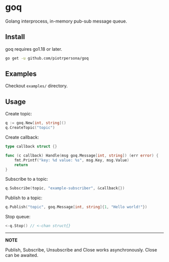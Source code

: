 # goq

Golang interprocess, in-memory pub-sub message queue.

## Install

goq requires go1.18 or later.

```bash
go get -u github.com/piotrpersona/goq
```

## Examples

Checkout `examples/` directory.

## Usage

Create topic:
```go
q := goq.New[int, string]()
q.CreateTopic("topic")
```

Create callback:
```go
type callback struct {}

func (c callback) Handle(msg goq.Message[int, string]) (err error) {
    fmt.Printf("key: %d value: %s", msg.Key, msg.Value)
    return
}
```

Subscribe to a topic:
```go
q.Subscribe(topic, "example-subscriber", &callback{})
```

Publish to a topic:
```go
q.Publish("topic", goq.Message[int, string]{1, "Hello world!"})
```

Stop queue:
```go
<-q.Stop() // <-chan struct{}
```
---
**NOTE**

Publish, Subscribe, Unsubscribe and Close works asynchronously. Close can be awaited.